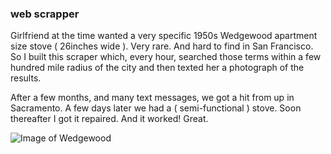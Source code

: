 ### web scrapper
Girlfriend at the time wanted a very specific 1950s Wedgewood apartment size stove ( 26inches wide ). Very rare. And hard to find in San Francisco. So I built this scraper which, every hour, searched those terms within a few hundred mile radius of the city and then texted her a photograph of the results. 

After a few months, and many text messages, we got a hit from up in Sacramento. A few days later we had a ( semi-functional ) stove. Soon thereafter I got it repaired. And it worked! Great.
 
![Image of Wedgewood](http://www.antiquegasstoves.com/images/wedgewoodapt/stove.gif)
